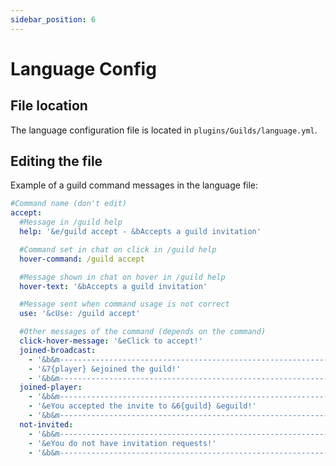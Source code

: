```yaml
---
sidebar_position: 6
---
```


# Language Config

## File location

The language configuration file is located in `plugins/Guilds/language.yml`.

## Editing the file

Example of a guild command messages in the language file:

```yaml title="config.yml"
#Command name (don't edit)
accept:
  #Message in /guild help
  help: '&e/guild accept - &bAccepts a guild invitation'

  #Command set in chat on click in /guild help
  hover-command: /guild accept

  #Message shown in chat on hover in /guild help
  hover-text: '&bAccepts a guild invitation'

  #Message sent when command usage is not correct
  use: '&cUse: /guild accept'

  #Other messages of the command (depends on the command)
  click-hover-message: '&eClick to accept!'
  joined-broadcast:
    - '&b&m-------------------------------------------------------------'
    - '&7{player} &ejoined the guild!'
    - '&b&m-------------------------------------------------------------'
  joined-player:
    - '&b&m-------------------------------------------------------------'
    - '&eYou accepted the invite to &6{guild} &eguild!'
    - '&b&m-------------------------------------------------------------'
  not-invited:
    - '&b&m-------------------------------------------------------------'
    - '&eYou do not have invitation requests!'
    - '&b&m-------------------------------------------------------------'
```